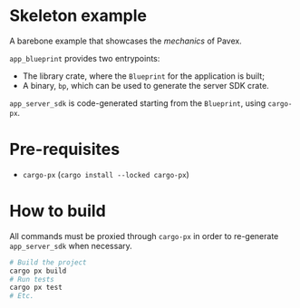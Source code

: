 # Skeleton example

A barebone example that showcases the _mechanics_ of Pavex.  

`app_blueprint` provides two entrypoints:

- The library crate, where the `Blueprint` for the application is built;
- A binary, `bp`, which can be used to generate the server SDK crate.

`app_server_sdk` is code-generated starting from the `Blueprint`, using `cargo-px`.

# Pre-requisites

- `cargo-px` (`cargo install --locked cargo-px`)

# How to build

All commands must be proxied through `cargo-px` in order to re-generate `app_server_sdk` when necessary.  

```bash
# Build the project
cargo px build
# Run tests
cargo px test
# Etc.
```